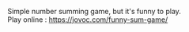 Simple number summing game, but it's funny to play. <br>
Play online : https://jovoc.com/funny-sum-game/
